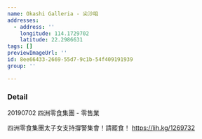 ```yaml
---
name: Okashi Galleria - 尖沙咀
addresses:
  - address: ''
    longitude: 114.1729702
    latitude: 22.2986631
tags: []
previewImageUrl: ''
id: 8ee66433-2669-55d7-9c1b-54f409191939
group: ''

---
```

### Detail
20190702
四洲零食集團 - 零售業

四洲零食集團太子女支持撐警集會！請罷食！
https://lih.kg/1269732
